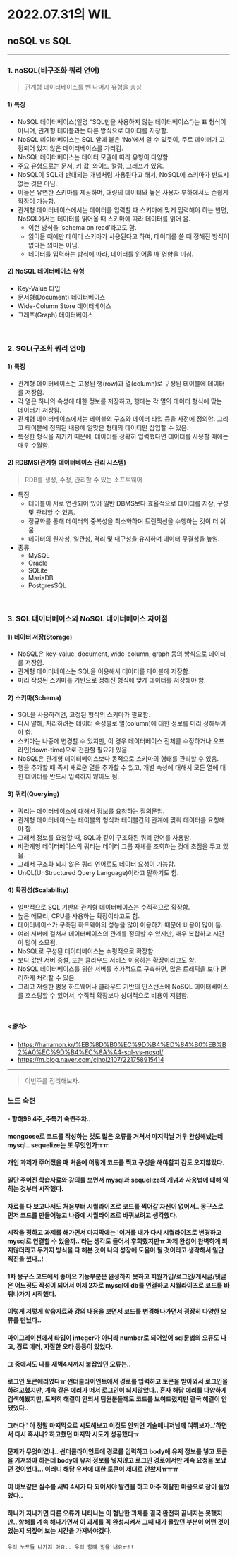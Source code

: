 # 2022.07.31의 WIL

## noSQL vs SQL
---
### 1. noSQL(비구조화 쿼리 언어)
> 관계형 데이터베이스를 뺀 나머지 유형을 총칭
#### 1) 특징
- NoSQL 데이터베이스(일명 “SQL만을 사용하지 않는 데이터베이스”)는 표 형식이 아니며, 관계형 테이블과는 다른 방식으로 데이터를 저장함.
- NoSQL 데이터베이스는 SQL 앞에 붙은 ‘No’에서 알 수 있듯이, 주로 데이터가 고정되어 있지 않은 데이터베이스를 가리킴.
- NoSQL 데이터베이스는 데이터 모델에 따라 유형이 다양함.
- 주요 유형으로는 문서, 키 값, 와이드 컬럼, 그래프가 있음.
- NoSQL이 SQL과 반대되는 개념처럼 사용된다고 해서, NoSQL에 스키마가 반드시 없는 것은 아님.
- 이들은 유연한 스키마를 제공하며, 대량의 데이터와 높은 사용자 부하에서도 손쉽게 확장이 가능함.
- 관계형 데이터베이스에서는 데이터를 입력할 때 스키마에 맞게 입력해야 하는 반면, NoSQL에서는 데이터를 읽어올 때 스키마에 따라 데이터를 읽어 옴.
  - 이런 방식을 ‘schema on read’라고도 함.
  - 읽어올 때에만 데이터 스키마가 사용된다고 하여, 데이터를 쓸 때 정해진 방식이 없다는 의미는 아님.
  - 데이터를 입력하는 방식에 따라, 데이터를 읽어올 때 영향을 미침.
#### 2) NoSQL 데이터베이스 유형
-  Key-Value 타입
-  문서형(Document) 데이터베이스
- Wide-Column Store 데이터베이스
- 그래프(Graph) 데이터베이스

<br>


### 2. SQL(구조화 쿼리 언어)
#### 1) 특징
- 관계형 데이터베이스는 고정된 행(row)과 열(column)로 구성된 테이블에 데이터를 저장함.
- 각 열은 하나의 속성에 대한 정보를 저장하고, 행에는 각 열의 데이터 형식에 맞는 데이터가 저장됨.
- 관계형 데이터베이스에서는 테이블의 구조와 데이터 타입 등을 사전에 정의함. 그리고 테이블에 정의된 내용에 알맞은 형태의 데이터만 삽입할 수 있음.
- 특정한 형식을 지키기 때문에, 데이터를 정확히 입력했다면 데이터를 사용할 때에는 매우 수월함.
#### 2) RDBMS(관계형 데이터베이스 관리 시스템)
> RDB를 생성, 수정, 관리할 수 있는 소프트웨어
- 특징
  - 테이블이 서로 연관되어 있어 일반 DBMS보다 효율적으로 데이터를 저장, 구성 및 관리할 수 있음.
  - 정규화를 통해 데이터의 중복성을 최소화하며 트랜잭션을 수행하는 것이 더 쉬움.
  - 데이터의 원자성, 일관성, 격리 및 내구성을 유지하며 데이터 무결성을 높임.
- 종류
  - MySQL
  - Oracle
  - SQLite
  - MariaDB
  - PostgresSQL

<br>


### 3. SQL 데이터베이스와 NoSQL 데이터베이스 차이점
#### 1) 데이터 저장(Storage)
- NoSQL은 key-value, document, wide-column, graph 등의 방식으로 데이터를 저장함.
- 관계형 데이터베이스는 SQL을 이용해서 데이터를 테이블에 저장함.
- 미리 작성된 스키마를 기반으로 정해진 형식에 맞게 데이터를 저장해야 함.
#### 2)  스키마(Schema)
- SQL을 사용하려면, 고정된 형식의 스키마가 필요함.
- 다시 말해, 처리하려는 데이터 속성별로 열(column)에 대한 정보를 미리 정해두어야 함.
- 스키마는 나중에 변경할 수 있지만, 이 경우 데이터베이스 전체를 수정하거나 오프라인(down-time)으로 전환할 필요가 있음.
- NoSQL은 관계형 데이터베이스보다 동적으로 스키마의 형태를 관리할 수 있음.
- 행을 추가할 때 즉시 새로운 열을 추가할 수 있고, 개별 속성에 대해서 모든 열에 대한 데이터를 반드시 입력하지 않아도 됨.
#### 3) 쿼리(Querying)
- 쿼리는 데이터베이스에 대해서 정보를 요청하는 질의문임.
- 관계형 데이터베이스는 테이블의 형식과 테이블간의 관계에 맞춰 데이터를 요청해야 함.
- 그래서 정보를 요청할 때, SQL과 같이 구조화된 쿼리 언어를 사용함.
- 비관계형 데이터베이스의 쿼리는 데이터 그룹 자체를 조회하는 것에 초점을 두고 있음.
- 그래서 구조화 되지 않은 쿼리 언어로도 데이터 요청이 가능함.
- UnQL(UnStructured Query Language)이라고 말하기도 함.
#### 4)  확장성(Scalability)
- 일반적으로 SQL 기반의 관계형 데이터베이스는 수직적으로 확장함.
- 높은 메모리, CPU를 사용하는 확장이라고도 함.
- 데이터베이스가 구축된 하드웨어의 성능을 많이 이용하기 때문에 비용이 많이 듬.
- 여러 서버에 걸쳐서 데이터베이스의 관계를 정의할 수 있지만, 매우 복잡하고 시간이 많이 소모됨.
- NoSQL로 구성된 데이터베이스는 수평적으로 확장함.
- 보다 값싼 서버 증설, 또는 클라우드 서비스 이용하는 확장이라고도 함.
- NoSQL 데이터베이스를 위한 서버를 추가적으로 구축하면, 많은 트래픽을 보다 편리하게 처리할 수 있음.
- 그리고 저렴한 범용 하드웨어나 클라우드 기반의 인스턴스에 NoSQL 데이터베이스를 호스팅할 수 있어서, 수직적 확장보다 상대적으로 비용이 저렴함.


<br>

##### <출처>
- https://hanamon.kr/%EB%8D%B0%EC%9D%B4%ED%84%B0%EB%B2%A0%EC%9D%B4%EC%8A%A4-sql-vs-nosql/
- https://m.blog.naver.com/cjhol2107/221758915414

---
> 이번주를 정리해보자.
### 노드 숙련
#### - 항해99 4주_주특기 숙련주차..
#### mongoose로 코드를 작성하는 것도 많은 오류를 거쳐서 마지막날 겨우 완성해냈는데 mysql.. sequelize는 또 무엇인가ㅠㅠ
#### 개인 과제가 주어졌을 때 처음에 어떻게 코드를 찍고 구성을 해야할지 감도 오지않았다.
#### 일단 주어진 학습자료와 강의를 보면서 mysql과 sequelize의 개념과 사용법에 대해 익히는 것부터 시작했다.
#### 자료를 다 보고나서도 처음부터 시퀄라이즈로 코드를 찍어갈 자신이 없어서.. 몽구스로 먼저 코드를 만들어놓고 나중에 시퀄라이즈로 바꿔보려고 생각했다.
#### 시작을 정하고 과제를 해가면서 마지막에는 '이거를 내가 다시 시퀄라이즈로 변경하고 mysql로 연결할 수 있을까..'라는 생각도 들어서 후회했지만ㅠ 과제 완성이 완벽하게 되지않더라고 두가지 방식을 다 해본 것이 나의 성장에 도움이 될 것이라고 생각해서 일단 직진을 했다..!
#### 1차 몽구스 코드에서 좋아요 기능부분은 완성하지 못하고 회원가입/로그인/게시글/댓글은 어느정도 작성이 되어서 이제 2차로 mysql에 db를 연결하고 시퀄라이즈로 코드를 바꿔나가기 시작했다.
#### 이렇게 저렇게 학습자료와 강의 내용을 보면서 코드를 변경해나가면서 굉장히 다양한 오류를 만났다..
#### 마이그레이션에서 타입이 integer가 아니라 number로 되어있어 sql문법의 오류도 나고, 경로 에러, 자잘한 오타 등등이 있었다.
#### 그 중에서도 나를 새벽4시까지 붙잡았던 오류는..
#### 로그인 토큰에러였다ㅠ 썬더클라이언트에서 경로를 입력하고 토큰을 받아와서 로그인을 하려고했지만, 계속 같은 에러가 떠서 로그인이 되지않았다.. 혼자 해당 에러를 다양하게 검색해봤지만, 도저히 해결이 안되서 팀원분들께도 코드를 보여드렸지만 결국 해결이 안됐었다..
#### 그러다 ' 아 정말 마지막으로 시도해보고 이것도 안되면 기술매니저님께 여쭤보자..'하면서 다시 혹시나? 하고했던 마지막 시도가 성공했다ㅠ
#### 문제가 무엇이었냐.. 썬더클라이언트에 경로를 입력하고 body에 유저 정보를 넣고 토큰을 가져와야 하는데 body에 유저 정보를 넣지않고 로그인 경로에서만 계속 요청을 보냈던 것이었다... 이러니 해당 유저에 대한 토큰이 제대로 안왔지ㅠㅠㅠ
#### 이 바보같은 실수를 새벽 4시가 다 되어서야 발견을 하고 아주 허탈한 마음으로 잠이 들었었다..
#### 하나가 지나가면 다른 오류가 나타나는 이 험난한 과제를 결국 완전히 끝내지는 못했지만.. 항해를 계속 해나가면서 이 과제를 꼭 완성시켜서 그때 내가 몰랐던 부분이 어떤 것이었는지 되짚어 보는 시간을 가져봐야겠다.
`우리 노드들 나가지 마요.. 우리 함께 힘을 내요ㅠ!!`